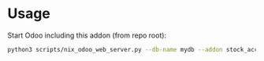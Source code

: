 # Usage

Start Odoo including this addon (from repo root):

```bash
python3 scripts/nix_odoo_web_server.py --db-name mydb --addon stock_account_move_reset_to_draft
```
